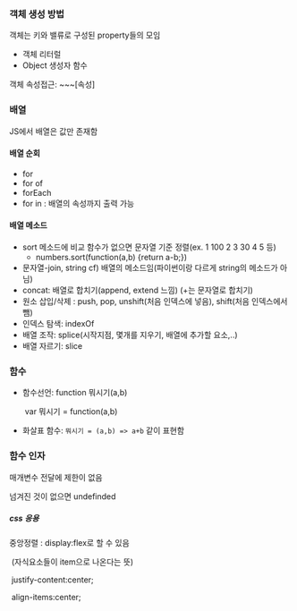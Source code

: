 ### 객체 생성 방법

객체는 키와 밸류로 구성된 property들의 모임

- 객체 리터럴
- Object 생성자 함수



객체 속성접근: ~~~[속성]



### 배열

JS에서 배열은 값만 존재함



#### 배열 순회

- for
- for of
- forEach
- for in : 배열의 속성까지 출력 가능

#### 배열 메소드

- sort 메소드에 비교 함수가 없으면 문자열 기준 정렬(ex. 1 100 2 3 30 4 5 등)
  - numbers.sort(function(a,b) {return a-b;}) 
- 문자열-join, string cf) 배열의 메소드임(파이썬이랑 다르게 string의 메소드가 아님)
- concat: 배열로 합치기(append, extend 느낌) (+는 문자열로 합치기)
- 원소 삽입/삭제 : push, pop, unshift(처음 인덱스에 넣음), shift(처음 인덱스에서 뺌)
- 인덱스 탐색: indexOf
- 배열 조작: splice(시작지점, 몇개를 지우기, 배열에 추가할 요소,..)
- 배열 자르기: slice



### 함수

- 함수선언: function 뭐시기(a,b)

  ​				 var 뭐시기 = function(a,b)

- 화살표 함수: `뭐시기 = (a,b) => a+b` 같이 표현함

### 함수 인자

매개변수 전달에 제한이 없음

넘겨진 것이 없으면 undefinded



##### css 응용

중앙정렬 : display:flex로 할 수 있음

​	(자식요소들이 item으로 나온다는 뜻)

​	justify-content:center;

​	align-items:center;